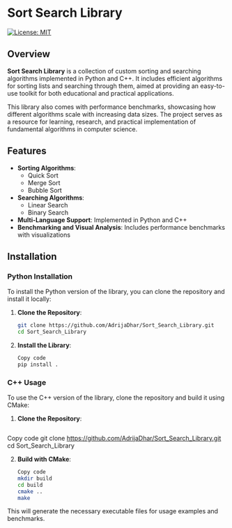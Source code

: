 # Sort Search Library

[![License: MIT](https://img.shields.io/badge/License-MIT-blue.svg)](LICENSE)

## Overview
**Sort Search Library** is a collection of custom sorting and searching algorithms implemented in Python and C++. It includes efficient algorithms for sorting lists and searching through them, aimed at providing an easy-to-use toolkit for both educational and practical applications.

This library also comes with performance benchmarks, showcasing how different algorithms scale with increasing data sizes. The project serves as a resource for learning, research, and practical implementation of fundamental algorithms in computer science.

## Features
- **Sorting Algorithms**:
  - Quick Sort
  - Merge Sort
  - Bubble Sort
- **Searching Algorithms**:
  - Linear Search
  - Binary Search
- **Multi-Language Support**: Implemented in Python and C++
- **Benchmarking and Visual Analysis**: Includes performance benchmarks with visualizations

## Installation

### Python Installation
To install the Python version of the library, you can clone the repository and install it locally:

1. **Clone the Repository**:
   ```sh
   git clone https://github.com/AdrijaDhar/Sort_Search_Library.git
   cd Sort_Search_Library
   
2. **Install the Library**:
    ```sh
    Copy code
    pip install .
### C++ Usage
To use the C++ version of the library, clone the repository and build it using CMake:

1. **Clone the Repository**:
    ```sh
Copy code
git clone https://github.com/AdrijaDhar/Sort_Search_Library.git
cd Sort_Search_Library

2. **Build with CMake**:
    ```sh
    Copy code
    mkdir build
    cd build
    cmake ..
    make
    
This will generate the necessary executable files for usage examples and benchmarks.

